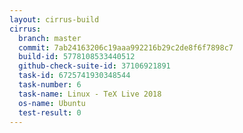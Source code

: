 ```yaml
---
layout: cirrus-build
cirrus:
  branch: master
  commit: 7ab24163206c19aaa992216b29c2de8f6f7898c7
  build-id: 5778108533440512
  github-check-suite-id: 37106921891
  task-id: 6725741930348544
  task-number: 6
  task-name: Linux - TeX Live 2018
  os-name: Ubuntu
  test-result: 0
---
```

